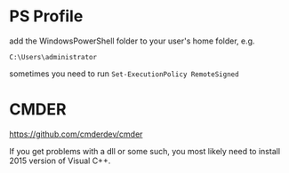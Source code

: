 # PS Profile

add the WindowsPowerShell folder to your user's home folder, e.g.

`C:\Users\administrator`

sometimes you need to run `Set-ExecutionPolicy RemoteSigned`

# CMDER
https://github.com/cmderdev/cmder

If you get problems with a dll or some such, you most likely need to install
2015 version of Visual C++.
